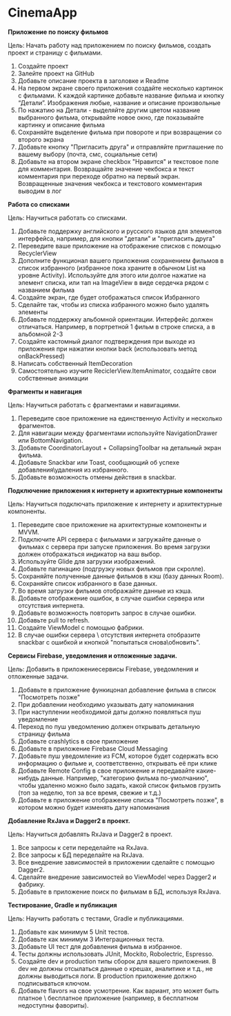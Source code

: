 # CinemaApp
**Приложение по поиску фильмов**

Цель: Начать работу над приложением по поиску фильмов, создать проект и страницу с фильмами.

1. Создайте проект</br>
2. Залейте проект на GitHub</br>
3. Добавьте описание проекта в заголовке и Readme</br>
4. На первом экране своего приложения создайте несколько картинок с фильмами. К каждой картинке добавьте название фильма и кнопку “Детали”. Изображения любые, название и описание произвольные</br>
5. По нажатию на Детали - выделяйте другим цветом название выбранного фильма, открывайте новое окно, где показывайте картинку и описание фильма</br>
6. Сохраняйте выделение фильма при повороте и при возвращении со второго экрана</br>
7. Добавьте кнопку "Пригласить друга" и отправляйте приглашение по вашему выбору (почта, смс, социальные сети)</br>
8. Добавьте на втором экране checkbox "Нравится" и текстовое поле для комментария. Возвращайте значение чекбокса и текст комментария при переходе обратно на первый экран. Возвращенные значения чекбокса и текстового комментария выводим в лог</br>

**Работа со списками**

Цель: Научиться работать со списками.
1. Добавьте поддержку английского и русского языков для элементов интерфейса, например, для кнопки "детали" и "пригласить друга"
2. Переведите ваше приложение на отображение списков с помощью RecyclerView
3. Дополните функционал вашего приложения сохранением фильмов в список избранного (избранное пока храните в обычном List на уровне Activity). Используйте для этого или долгое нажатие на элемент списка, или тап на ImageView в виде сердечка рядом с названием фильма
4. Создайте экран, где будет отображаться список Избранного
5. Сделайте так, чтобы из списка избранного можно было удалять элементы
6. Добавьте поддержку альбомной ориентации. Интерфейс должен отличаться. Например, в портретной 1 фильм в строке списка, а в альбомной 2-3
7. Создайте кастомный диалог подтверждения при выходе из приложения при нажатии кнопки back (использовать метод onBackPressed)
8. Написать собственный ItemDecoration
9. Самостоятельно изучите ReciclerView.ItemAnimator, создайте свои собственные анимации

**Фрагменты и навигация**

Цель: Научиться работать с фрагментами и навигациями.

1. Переведите свое приложение на единственную Activity и несколько фрагментов.
2. Для навигации между фрагментами используйте NavigationDrawer или BottomNavigation.
3. Добавьте CoordinatorLayout + CollapsingToolbar на детальный экран фильма.
4. Добавьте Snackbar или Toast, сообщающий об успехе добавления\удаления из избранного.
5. Добавьте возможность отмены действия в snackbar.

**Подключение приложения к интернету и архитектурные компоненты**

Цель:
Научиться подключать приложение к интернету и архитектурные компоненты.

1. Переведите свое приложение на архитектурные компоненты и MVVM.
2. Подключите API сервера с фильмами и загружайте данные о фильмах с сервера при запуске приложения. Во время загрузки должен отображаться индикатор на ваш выбор.
3. Используйте Glide для загрузки изображений.
4. Добавьте пагинацию (подгрузку новых фильмов  при скролле).
5. Сохраняйте полученные данные фильмов в кэш (базу данных Room).
6. Сохраняйте список избранного в базе данных.
7. Во время загрузки фильмов отображайте данные из кэша.
8. Добавьте отображение ошибок, в случае ошибки сервера или отсутствия интернета.
9. Добавьте возможность повторить запрос в случае ошибки.
10. Добавьте pull to refresh.
11. Создайте ViewModel с помощью фабрики.
12. В случае ошибки сервера \ отсутствия интернета отобразите snackbar с ошибкой и кнопкой "попытаться снова\обновить".

**Сервисы Firebase, уведомления и отложенные задачи.**

Цель: Добавить в приложениесервисы Firebase, уведомления и отложенные задачи.

1. Добавьте в приложение функицонал добавление фильма в список "Посмотреть позже"
2. При добавлении необходимо указывать дату напоминания
3. При наступлении необходимой даты должно появляться пуш уведомление
4. Переход по пуш уведомлению должен открывать детальную страницу фильма
5. Добавьте crashlytics в свое приложение
6. Добавьте в приложение Firebase Cloud Messaging
7. Добавьте пуш уведомление из FCM, которое будет содержать всю информацию о фильме и, соответственно, открывать её при клике
8. Добавьте Remote Config в свое приложение и передавайте какие-нибудь данные. Например, "категорию фильма по-умолчанию", чтобы удаленно можно было задать, какой список фильмов грузить (топ за неделю, топ за все время, свежие и т.д.)
9. Добавьте в приложение отображение списка "Посмотреть позже", в котором можно будет изменять дату напоминания

**Добавление RxJava и  Dagger2 в проект.**

Цель:
Научиться добавлять RxJava и Dagger2 в проект.

1. Все запросы к сети переделайте на RxJava.
2. Все запросы к БД переделайте на RxJava.
3. Все внедрение зависимостей в приложении сделайте с помощью Dagger2.
4. Сделайте внедрение зависимостей во ViewModel через Dagger2 и фабрику.
5. Добавьте в приложение поиск по фильмам в БД, используя RxJava.

**Тестирование, Gradle и публикация**

Цель: Научить работать с тестами, Gradle и публикациями.

1. Добавьте как минимум 5 Unit тестов.
2. Добавьте как минимум 3 Интеграционных теста.
3. Добавьте UI тест для добавления фильма в избранное.
4. Тесты должны использовать JUnit, Mockito, Robolectric, Espresso.
5. Создайте dev и production типы сборок для вашего приложения. В dev не должны отсылаться данные о крешах, аналитике и т.д., не должны выводиться логи. В production приложение должно подписываться ключом.
6. Добавьте flavors на свое усмотрение. Как вариант, это может быть платное \ бесплатное приложение (например, в бесплатном недоступны фавориты).
